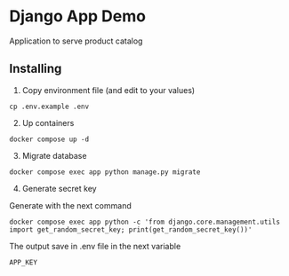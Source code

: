 # Django App Demo

Application to serve product catalog

## Installing

1. Copy environment file (and edit to your values)

```shell
cp .env.example .env
```

2. Up containers

```shell
docker compose up -d
```

3. Migrate database

```shell
docker compose exec app python manage.py migrate
```

4. Generate secret key

Generate with the next command

```shell
docker compose exec app python -c 'from django.core.management.utils import get_random_secret_key; print(get_random_secret_key())'
```

The output save in .env file in the next variable

```
APP_KEY
```
